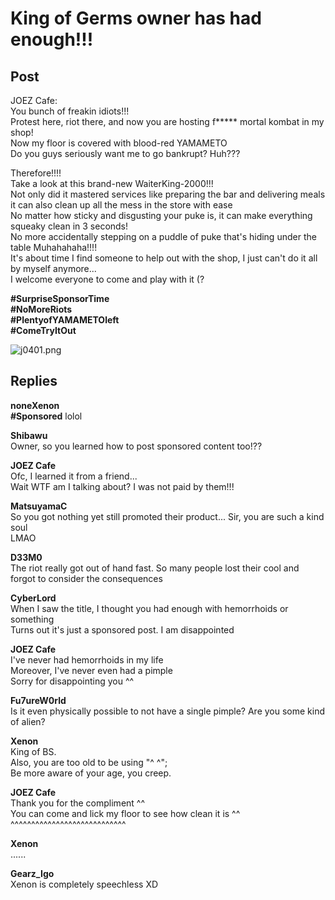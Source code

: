 # King of Germs owner has had enough!!!
## Post
JOEZ Cafe:<br>
You bunch of freakin idiots!!!<br>
Protest here, riot there, and now you are hosting f\*\*\*\*\* mortal kombat in my shop!<br>
Now my floor is covered with blood-red YAMAMETO<br>
Do you guys seriously want me to go bankrupt? Huh???

Therefore!!!!<br>
Take a look at this brand-new WaiterKing-2000!!!<br>
Not only did it mastered services like preparing the bar and delivering meals<br>
it can also clean up all the mess in the store with ease<br>
No matter how sticky and disgusting your puke is, it can make everything squeaky clean in 3 seconds!<br>
No more accidentally stepping on a puddle of puke that's hiding under the table Muhahahaha!!!!<br>
It's about time I find someone to help out with the shop, I just can't do it all by myself anymore...<br>
I welcome everyone to come and play with it (?

**\#SurpriseSponsorTime**<br>
**\#NoMoreRiots**<br>
**\#PlentyofYAMAMETOleft**<br>
**\#ComeTryItOut**

![j0401.png](\attachments\j0401.png)
## Replies
**noneXenon**<br>
**\#Sponsored** lolol

**Shibawu**<br>
Owner, so you learned how to post sponsored content too!??

**JOEZ Cafe**<br>
Ofc, I learned it from a friend...<br>
Wait WTF am I talking about? I was not paid by them!!!

**MatsuyamaC**<br>
So you got nothing yet still promoted their product... Sir, you are such a kind soul<br>
LMAO

**D33M0**<br>
The riot really got out of hand fast. So many people lost their cool and forgot to consider the consequences

**CyberLord**<br>
When I saw the title, I thought you had enough with hemorrhoids or something<br>
Turns out it's just a sponsored post. I am disappointed

**JOEZ Cafe**<br>
I've never had hemorrhoids in my life<br>
Moreover, I've never even had a pimple<br>
Sorry for disappointing you ^^

**Fu7ureW0rld**<br>
Is it even physically possible to not have a single pimple? Are you some kind of alien?

**Xenon**<br>
King of BS.<br>
Also, you are too old to be using "^ ^";<br>
Be more aware of your age, you creep.

**JOEZ Cafe**<br>
Thank you for the compliment ^^<br>
You can come and lick my floor to see how clean it is ^^<br>
^^^^^^^^^^^^^^^^^^^^^^^^^^^^

**Xenon**<br>
......

**Gearz_Igo**<br>
Xenon is completely speechless XD


